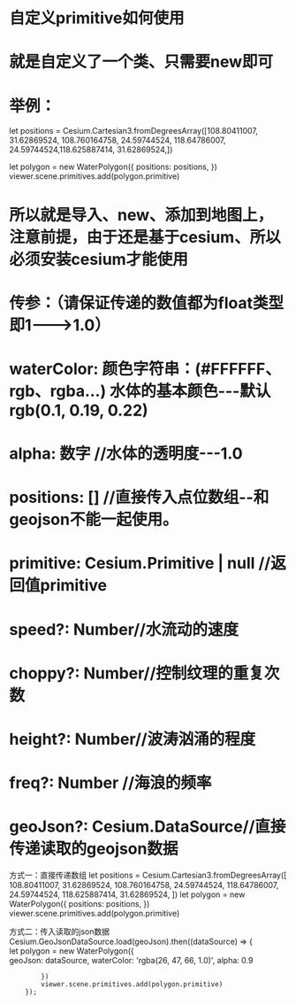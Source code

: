 

# 自定义primitive如何使用
# 就是自定义了一个类、只需要new即可
# 举例：
let positions = Cesium.Cartesian3.fromDegreesArray([108.80411007, 31.62869524, 108.760164758, 24.59744524, 118.64786007, 24.59744524,118.625887414, 31.62869524,])

let polygon = new WaterPolygon({
    positions: positions,
})
viewer.scene.primitives.add(polygon.primitive)

# 所以就是导入、new、添加到地图上，注意前提，由于还是基于cesium、所以必须安装cesium才能使用

# 传参：（请保证传递的数值都为float类型即1--->1.0）

#       waterColor: 颜色字符串：(#FFFFFF、rgb、rgba...) 水体的基本颜色---默认rgb(0.1, 0.19, 0.22)
#       alpha: 数字 //水体的透明度---1.0
#       positions: [] //直接传入点位数组--和geojson不能一起使用。
#       primitive: Cesium.Primitive | null //返回值primitive
#       speed?: Number//水流动的速度
#       choppy?: Number//控制纹理的重复次数
#       height?: Number//波涛汹涌的程度
#       freq?: Number //海浪的频率
#       geoJson?: Cesium.DataSource//直接传递读取的geojson数据

方式一：直接传递数组
        let positions = Cesium.Cartesian3.fromDegreesArray([
            108.80411007, 31.62869524, 108.760164758, 24.59744524, 118.64786007, 24.59744524,
            118.625887414, 31.62869524,
        ])
        let polygon = new WaterPolygon({
            positions: positions,
        })
        viewer.scene.primitives.add(polygon.primitive)

方式二：传入读取的json数据
         Cesium.GeoJsonDataSource.load(geoJson).then((dataSource) => {         
            let polygon = new WaterPolygon({           
                geoJson: dataSource,
                waterColor: 'rgba(26, 47, 66, 1.0)',
                alpha: 0.9

            })        
            viewer.scene.primitives.add(polygon.primitive)        
        });

